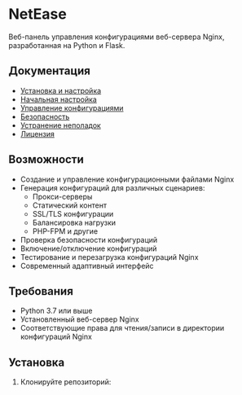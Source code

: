 # NetEase

Веб-панель управления конфигурациями веб-сервера Nginx, разработанная на Python и Flask.

## Документация

- [Установка и настройка](docs/installation.md)
- [Начальная настройка](docs/first_setup.md)
- [Управление конфигурациями](docs/config_management.md)
- [Безопасность](docs/security.md)
- [Устранение неполадок](docs/troubleshooting.md)
- [Лицензия](docs/license.md)

## Возможности

- Создание и управление конфигурационными файлами Nginx
- Генерация конфигураций для различных сценариев:
  - Прокси-серверы
  - Статический контент
  - SSL/TLS конфигурации
  - Балансировка нагрузки
  - PHP-FPM и другие
- Проверка безопасности конфигураций
- Включение/отключение конфигураций
- Тестирование и перезагрузка конфигураций Nginx
- Современный адаптивный интерфейс

## Требования

- Python 3.7 или выше
- Установленный веб-сервер Nginx
- Соответствующие права для чтения/записи в директории конфигураций Nginx

## Установка

1. Клонируйте репозиторий:
